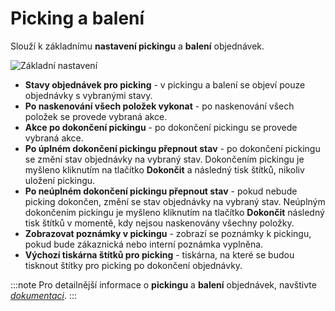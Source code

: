 ﻿---
sidebar_position: 1
---

# Picking a balení
Slouží k základnímu **nastavení pickingu** a **balení** objednávek.

![Základní nastavení](/img/settings/order/order-picking.png)

- **Stavy objednávek pro picking** - v pickingu a balení se objeví pouze objednávky s vybranými stavy.
- **Po naskenování všech položek vykonat** - po naskenování všech položek se provede vybraná akce.
- **Akce po dokončení pickingu** - po dokončení pickingu se provede vybraná akce.
- **Po úplném dokončení pickingu přepnout stav** - po dokončení pickingu se změní stav objednávky na vybraný stav. Dokončením pickingu je myšleno kliknutím na tlačítko **Dokončit** a následný tisk štítků, nikoliv uložení pickingu.
- **Po neúplném dokončení pickingu přepnout stav** - pokud nebude picking dokončen, změní se stav objednávky na vybraný stav. Neúplným dokončením pickingu je myšleno kliknutím na tlačítko **Dokončit** následný tisk štítků v momentě, kdy nejsou naskenovány všechny položky.
- **Zobrazovat poznámky v pickingu** - zobrazí se poznámky k pickingu, pokud bude zákaznická nebo interní poznámka vyplněna.
- **Výchozí tiskárna štítků pro picking** - tiskárna, na které se budou tisknout štítky pro picking po dokončení objednávky.


:::note 
Pro detailnější informace o **pickingu** a **balení** objednávek, navštivte *[dokumentaci](/docs/documentation/orders/order-picking)*.
:::